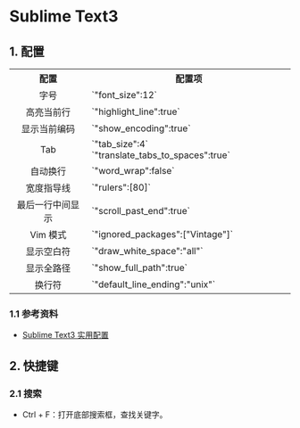 # Sublime Text3

## 1. 配置

<table>
    <tr><th align="center">配置</th><th>配置项</th></tr>
    <tr><td align="center">字号</th><td>`"font_size":12`</td></tr>
    <tr><td align="center">高亮当前行</th><td>`"highlight_line":true`</td></tr>
    <tr><td align="center">显示当前编码</td><td>`"show_encoding":true`</td></tr>
    <tr><td align="center">Tab</td><td>`"tab_size":4`  
    `"translate_tabs_to_spaces":true`</td></tr>
    <tr><td align="center">自动换行</td><td>`"word_wrap":false`</td></tr>
    <tr><td align="center">宽度指导线</td><td>`"rulers":[80]`</td></tr>
    <tr><td align="center">最后一行中间显示</td><td>`"scroll_past_end":true`</td></tr>
    <tr><td align="center">Vim 模式</td><td>`"ignored_packages":["Vintage"]`</td></tr>
    <tr><td align="center">显示空白符</td><td>`"draw_white_space":"all"`</td></tr>
    <tr><td align="center">显示全路径</td><td>`"show_full_path":true`</td></tr>
    <tr><td align="center">换行符</td><td>`"default_line_ending":"unix"`</td></tr>
</table>

### 1.1 参考资料

- [Sublime Text3 实用配置](https://segmentfault.com/a/1190000002596724)

## 2. 快捷键

### 2.1 搜索

- Ctrl + F：打开底部搜索框，查找关键字。
